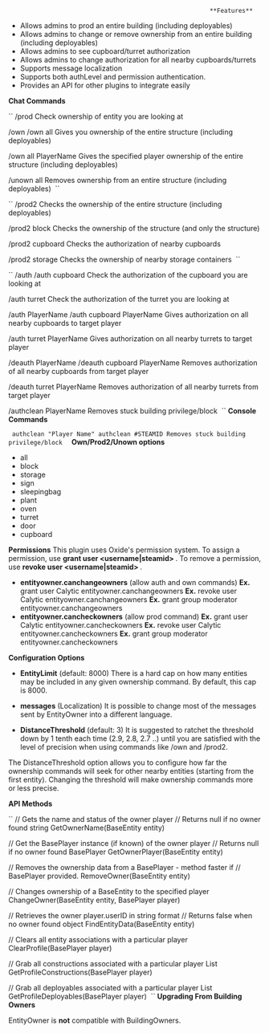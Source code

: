 															**Features** 


* Allows admins to prod an entire building (including deployables)
* Allows admins to change or remove ownership from an entire building (including deployables)
* Allows admins to see cupboard/turret authorization
* Allows admins to change authorization for all nearby cupboards/turrets
* Supports message localization
* Supports both authLevel and permission authentication.
* Provides an API for other plugins to integrate easily

**Chat Commands** 
		
``
/prod
Check ownership of entity you are looking at

/own
/own all
Gives you ownership of the entire structure (including deployables)

/own all PlayerName
Gives the specified player ownership of the entire structure (including deployables)

/unown all
Removes ownership from an entire structure (including deployables)
 ``
		
``
/prod2
Checks the ownership of the entire structure (including deployables)

/prod2 block
Checks the ownership of the structure (and only the structure)

/prod2 cupboard
Checks the authorization of nearby cupboards

/prod2 storage
Checks the ownership of nearby storage containers
 ``
		
``
/auth
/auth cupboard
Check the authorization of the cupboard you are looking at

/auth turret
Check the authorization of the turret you are looking at

/auth PlayerName
/auth cupboard PlayerName
Gives authorization on all nearby cupboards to target player

/auth turret PlayerName
Gives authorization on all nearby turrets to target player

/deauth PlayerName
/deauth cupboard PlayerName
Removes authorization of all nearby cupboards from target player

/deauth turret PlayerName
Removes authorization of all nearby turrets from target player

/authclean PlayerName
Removes stuck building privilege/block
 ``
**Console Commands** 
		
``
authclean "Player Name"
authclean #STEAMID
Removes stuck building privilege/block
 ``
**Own/Prod2/Unown options** 


* all
* block
* storage
* sign
* sleepingbag
* plant
* oven
* turret
* door
* cupboard

**Permissions** 
This plugin uses Oxide's permission system. To assign a permission, use **grant user <username|steamid> <permission>** . To remove a permission, use **revoke user <username|steamid> <permission>** .


* **entityowner.canchangeowners** (allow auth and own commands)
**Ex.**  grant user Calytic entityowner.canchangeowners 
**Ex.**  revoke user Calytic entityowner.canchangeowners 
**Ex.**  grant group moderator entityowner.canchangeowners
* **entityowner.cancheckowners** (allow prod command)
**Ex.**  grant user Calytic entityowner.cancheckowners 
**Ex.**  revoke user Calytic entityowner.cancheckowners 
**Ex.**  grant group moderator entityowner.cancheckowners 

**Configuration Options** 


* **EntityLimit** (default: 8000)
There is a hard cap on how many entities may be included in any given ownership command.  By default, this cap is 8000.


* **messages** (Localization)
It is possible to change most of the messages sent by EntityOwner into a different language.


* **DistanceThreshold** (default: 3)
It is suggested to ratchet the threshold down by 1 tenth each time (2.9, 2.8, 2.7 ..) until you are satisfied with the level of precision when using commands like /own and /prod2.

The DistanceThreshold option allows you to configure how far the ownership commands will seek for other nearby entities (starting from the first entity). Changing the threshold will make ownership commands more or less precise.

**API Methods** 
		
``
// Gets the name and status of the owner player
// Returns null if no owner found
string GetOwnerName(BaseEntity entity)

// Get the BasePlayer instance (if known) of the owner player
// Returns null if no owner found
BasePlayer GetOwnerPlayer(BaseEntity entity)

// Removes the ownership data from a BasePlayer - method faster if
// BasePlayer provided.
RemoveOwner(BaseEntity entity)

// Changes ownership of a BaseEntity to the specified player
ChangeOwner(BaseEntity entity, BasePlayer player)

// Retrieves the owner player.userID in string format
// Returns false when no owner found
object FindEntityData(BaseEntity entity)

// Clears all entity associations with a particular player
ClearProfile(BasePlayer player)

// Grab all constructions associated with a particular player
List<BuildingBlock> GetProfileConstructions(BasePlayer player)

// Grab all deployables associated with a particular player
List<BaseEntity> GetProfileDeployables(BasePlayer player)
 ``
**Upgrading From Building Owners** 

EntityOwner is **not** compatible with BuildingOwners.					